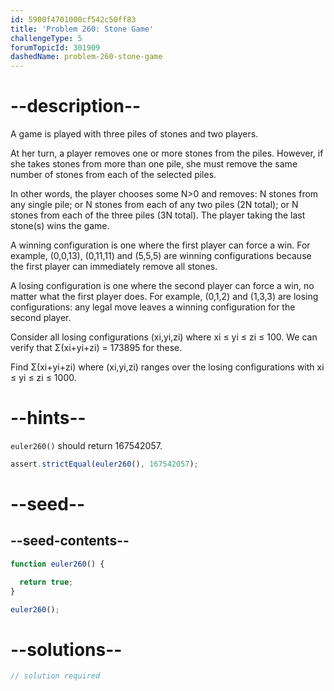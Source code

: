 ```yaml
---
id: 5900f4701000cf542c50ff83
title: 'Problem 260: Stone Game'
challengeType: 5
forumTopicId: 301909
dashedName: problem-260-stone-game
---
```


# --description--

A game is played with three piles of stones and two players.

At her turn, a player removes one or more stones from the piles. However, if she takes stones from more than one pile, she must remove the same number of stones from each of the selected piles.

In other words, the player chooses some N>0 and removes: N stones from any single pile; or N stones from each of any two piles (2N total); or N stones from each of the three piles (3N total). The player taking the last stone(s) wins the game.

A winning configuration is one where the first player can force a win. For example, (0,0,13), (0,11,11) and (5,5,5) are winning configurations because the first player can immediately remove all stones.

A losing configuration is one where the second player can force a win, no matter what the first player does. For example, (0,1,2) and (1,3,3) are losing configurations: any legal move leaves a winning configuration for the second player.

Consider all losing configurations (xi,yi,zi) where xi ≤ yi ≤ zi ≤ 100. We can verify that Σ(xi+yi+zi) = 173895 for these.

Find Σ(xi+yi+zi) where (xi,yi,zi) ranges over the losing configurations with xi ≤ yi ≤ zi ≤ 1000.

# --hints--

`euler260()` should return 167542057.

```js
assert.strictEqual(euler260(), 167542057);
```

# --seed--

## --seed-contents--

```js
function euler260() {

  return true;
}

euler260();
```

# --solutions--

```js
// solution required
```
